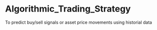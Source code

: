 # Algorithmic_Trading_Strategy
To predict buy/sell signals or asset price movements using historial data
